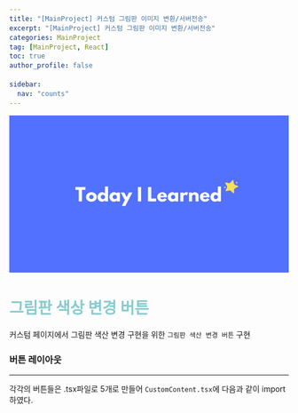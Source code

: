 ```yaml
---
title: "[MainProject] 커스텀 그림판 이미지 변환/서버전송"
excerpt: "[MainProject] 커스텀 그림판 이미지 변환/서버전송"
categories: MainProject
tag: [MainProject, React]
toc: true
author_profile: false

sidebar:
  nav: "counts"
---
```


<div style="text-align: center;">
<img src="/assets/images/til.png" alt="til" />
</div>

# <span style='color:RGB(135, 203, 206)'> 그림판 색상 변경 버튼

커스텀 페이지에서 그림판 색산 변경 구현을 위한 `그림판 색산 변경 버튼` 구현

### 버튼 레이아웃

---

각각의 버튼들은 .tsx파일로 5개로 만들어 `CustomContent.tsx`에 다음과 같이 import하였다.
